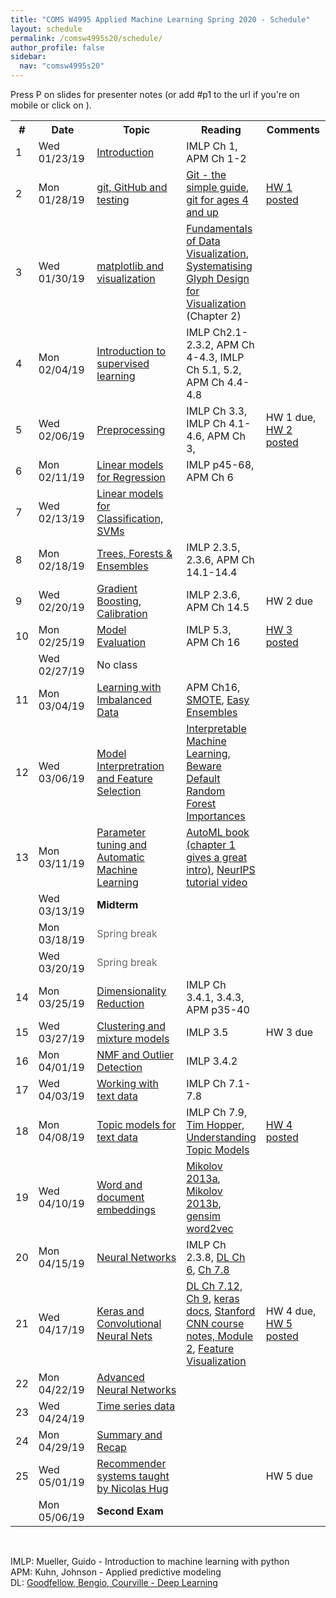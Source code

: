 ```yaml
---
title: "COMS W4995 Applied Machine Learning Spring 2020 - Schedule"
layout: schedule
permalink: /comsw4995s20/schedule/
author_profile: false
sidebar:
  nav: "comsw4995s20"
---
```


Press P on slides for presenter notes (or add #p1 to the url if you're on mobile or click on <i class="fas fa-comment-dots"></i>).

<div class="schedule">
<table cellspacing="0" border="0">
	<colgroup span="2"></colgroup>
	<colgroup></colgroup>
	<colgroup></colgroup>
	<colgroup></colgroup>
    <tr>
        <th>#</th>
        <th style="width:126px">Date</th>
        <th style="width:330px">Topic</th>
        <th>Reading</th>
        <th style="width:115px">Comments</th>
    </tr>
	<tr>
		<td>1</td>
		<td>Wed 01/23/19</td>
		<td><a href="https://amueller.github.io/COMS4995-s19/slides/aml-01-introduction/">Introduction</a>
		<a href="https://amueller.github.io/COMS4995-s19/slides/aml-01-introduction/#p1"><i class="fas fa-comment-dots"></i></a>
		&nbsp;<a href="https://www.youtube.com/watch?v=Qd68h4UGlNY&list=PL_pVmAaAnxIQGzQS2oI3OWEPT-dpmwTfA"><i class="fab fa-youtube" aria-hidden="true"></i></a></td>
		<td>IMLP Ch 1, APM Ch 1-2</td>
		<td><br></td>
	</tr>
	<tr>
		<td>2</td>
		<td>Mon 01/28/19</td>
		<td><a href="https://amueller.github.io/COMS4995-s19/slides/aml-02-python-git-testing/">git, GitHub and testing</a>
		<a href="https://amueller.github.io/COMS4995-s19/slides/aml-02-python-git-testing/#p1"><i class="fas fa-comment-dots"></i></a>&nbsp;
		<a href="https://www.youtube.com/watch?v=EPVwnG-n4B0&index=2&list=PL_pVmAaAnxIQGzQS2oI3OWEPT-dpmwTfA"><i class="fab fa-youtube" aria-hidden="true"></i></a></td>
		<td><a href="http://rogerdudler.github.io/git-guide/">Git - the simple guide</a>, <a href="https://www.youtube.com/watch?v=1ffBJ4sVUb4">git for ages 4 and up</a></td>
		<td><a href="https://amueller.github.io/COMS4995-s19/homeworks/homework1-spring-2019.pdf">HW 1 posted</a></td>
	</tr>
	<tr>
		<td>3<br></td>
		<td>Wed 01/30/19</td>
		<td><a href="https://amueller.github.io/COMS4995-s19/slides/aml-03-matplotlib/#1">matplotlib and visualization</a>
		<a href="https://amueller.github.io/COMS4995-s19/slides/aml-03-matplotlib/#p1"><i class="fas fa-comment-dots"></i></a>
		&nbsp;<a href="https://www.youtube.com/watch?v=O2zXpQmij_c&index=4&list=PL_pVmAaAnxIQGzQS2oI3OWEPT-dpmwTfA&t=6s"><i class="fab fa-youtube" aria-hidden="true"></i></a></td>
		<td><a href="https://serialmentor.com/dataviz/">Fundamentals of Data Visualization</a>, <a href="https://ora.ox.ac.uk/objects/uuid:b98ccce1-038f-4c0a-a259-7f53dfe06ac7">Systematising Glyph Design for Visualization</a> (Chapter 2)</td>
		<td><br></td>
	</tr>
	<tr>
		<td>4</td>
		<td>Mon 02/04/19</td>
		<td><a href="https://amueller.github.io/COMS4995-s19/slides/aml-04-supervised-learning/#1">Introduction to supervised learning</a>
		<a href="https://amueller.github.io/COMS4995-s19/slides/aml-04-supervised-learning/#p1"><i class="fas fa-comment-dots"></i></a>&nbsp;
		<a href="https://www.youtube.com/watch?v=MEEWqrJEtTg&t=3s&list=PL_pVmAaAnxIQGzQS2oI3OWEPT-dpmwTfA&index=5"><i class="fab fa-youtube" aria-hidden="true"></i></a>
        </td>
		<td>IMLP Ch2.1-2.3.2, APM Ch 4-4.3, IMLP Ch 5.1, 5.2, APM Ch 4.4-4.8</td>
		<td></td>
	</tr>
	<tr>
		<td>5<br></td>
		<td>Wed 02/06/19</td>
		<td><a href="https://amueller.github.io/COMS4995-s19/slides/aml-05-preprocessing/">Preprocessing</a>
		<a href="https://amueller.github.io/COMS4995-s19/slides/aml-05-preprocessing/#p1"><i class="fas fa-comment-dots"></i></a>
		&nbsp;<a href="https://www.youtube.com/watch?v=9rBc3rTsJsY&index=6&t=0s&list=PL_pVmAaAnxIQGzQS2oI3OWEPT-dpmwTfA"><i class="fab fa-youtube" aria-hidden="true"></i></a>
        </td>
		<td>IMLP Ch 3.3, IMLP Ch 4.1-4.6, APM Ch 3,</td>
		<td>HW 1 due, <a href="https://amueller.github.io/COMS4995-s19/homeworks/homework2-spring-2019.pdf">HW 2 posted</a></td>
	</tr>
	<tr>
		<td>6</td>
		<td>Mon 02/11/19</td>
		<td><a href="https://amueller.github.io/COMS4995-s19/slides/aml-06-linear-models-regression/">Linear models for Regression</a> <a href="https://amueller.github.io/COMS4995-s19/slides/aml-06-linear-models-regression/#p1"><i class="fas fa-comment-dots"></i></a>
		&nbsp;<a href="https://www.youtube.com/watch?v=3cZ_ScHonsI&index=6&list=PL_pVmAaAnxIQGzQS2oI3OWEPT-dpmwTfA"><i class="fab fa-youtube" aria-hidden="true"></i></a></td>
		<td>IMLP p45-68, APM Ch 6</td>
		<td></td>
	</tr>
	<tr>
		<td>7</td>
		<td>Wed 02/13/19</td>
		<td><a href="https://amueller.github.io/COMS4995-s19/slides/aml-07-linear-models-classification/">Linear models for Classification, SVMs</a>
		<a href="https://amueller.github.io/COMS4995-s19/slides/aml-07-linear-models-classification/#p1"><i class="fas fa-comment-dots"></i></a>
		&nbsp;<a href="https://www.youtube.com/watch?v=MRfLSgJyfpQ&index=8&t=0s&list=PL_pVmAaAnxIQGzQS2oI3OWEPT-dpmwTfA"><i class="fab fa-youtube" aria-hidden="true"></i></a></td>
		<td></td>
		<td></td>
	</tr>
	<tr>
		<td>8</td>
		<td>Mon 02/18/19</td>
		<td><a href="https://amueller.github.io/COMS4995-s19/slides/aml-08-trees-forests/">Trees, Forests &amp; Ensembles</a>
		<a href="https://amueller.github.io/COMS4995-s19/slides/aml-08-trees-forests/#p1"><i class="fas fa-comment-dots"></i></a>
		&nbsp;<a href="https://www.youtube.com/watch?v=_FBgcCbAvig&list=PL_pVmAaAnxIQGzQS2oI3OWEPT-dpmwTfA&index=8"><i class="fab fa-youtube" aria-hidden="true"></i></a></td>
		<td>IMLP 2.3.5, 2.3.6, APM Ch 14.1-14.4</td>
		<td></td>
	</tr>
	<tr>
		<td>9<br></td>
		<td>Wed 02/20/19</td>
		<td><a href="https://amueller.github.io/COMS4995-s19/slides/aml-09-gradient-boosting-calibration/">Gradient Boosting, Calibration</a>
		<a href="https://amueller.github.io/COMS4995-s19/slides/aml-09-gradient-boosting-calibration/#p1"><i class="fas fa-comment-dots"></i></a>
		&nbsp;<a href="https://www.youtube.com/watch?v=OC3qmxGh2gc&list=PL_pVmAaAnxIQGzQS2oI3OWEPT-dpmwTfA&index=9"><i class="fab fa-youtube" aria-hidden="true"></i></a></td>
		<td>IMLP 2.3.6, APM Ch 14.5</td>
		<td>HW 2 due</td>
	</tr>
	<tr>
		<td>10</td>
		<td>Mon 02/25/19</td>
		<td><a href="https://amueller.github.io/COMS4995-s19/slides/aml-10-model-evaluation/">Model Evaluation</a>
		<a href="https://amueller.github.io/COMS4995-s19/slides/aml-10-model-evaluation/#p1"><i class="fas fa-comment-dots"></i></a>
		&nbsp;<a href="https://www.youtube.com/watch?v=EUiIydNBIbE&list=PL_pVmAaAnxIQGzQS2oI3OWEPT-dpmwTfA&index=11"><i class="fab fa-youtube" aria-hidden="true"></i></a></td>
		<td>IMLP 5.3, APM Ch 16</td>
		<td><a href="https://amueller.github.io/COMS4995-s19/homeworks/homework3-spring-2019.pdf">HW 3 posted</a></td>
	</tr>
	<tr>
		<td></td>
		<td>Wed 02/27/19</td>
		<td>No class&nbsp;
			</td>
		<td></td>
		<td></td>
	</tr>
	<tr>
		<td>11</td>
		<td>Mon 03/04/19</td>
		<td><a href="https://amueller.github.io/COMS4995-s19/slides/aml-11-resampling-imbalanced-data/">Learning with Imbalanced Data</a>
		<a href="https://amueller.github.io/COMS4995-s19/slides/aml-11-resampling-imbalanced-data/#p1"><i class="fas fa-comment-dots"></i></a>
		&nbsp;<a href="https://www.youtube.com/watch?v=Eix70D-H5ag&index=12&t=0s&list=PL_pVmAaAnxIQGzQS2oI3OWEPT-dpmwTfA"><i class="fab fa-youtube" aria-hidden="true"></i></a></td>
		<td>APM Ch16, <a href="https://arxiv.org/pdf/1106.1813.pdf">SMOTE</a>, <a href="http://cs.nju.edu.cn/zhouzh/zhouzh.files/publication/tsmcb09.pdf">Easy Ensembles</a></td>
		<td></td>
	</tr>
	<tr>
		<td>12</td>
		<td>Wed 03/06/19</td>
        <td><a href="https://amueller.github.io/COMS4995-s19/slides/aml-12-interpretation-feature-selection/">Model Interpretration and Feature Selection</a>
		<a href="https://amueller.github.io/COMS4995-s19/slides/aml-12-interpretation-feature-selection/#p1"><i class="fas fa-comment-dots"></i></a>
		&nbsp;<a href="https://www.youtube.com/watch?v=EQQ5YQibXOI&list=PL_pVmAaAnxIQGzQS2oI3OWEPT-dpmwTfA&index=12"><i class="fab fa-youtube" aria-hidden="true"></i></a></td>
        <td><a href="https://christophm.github.io/interpretable-ml-book/">Interpretable Machine Learning</a>, <a href="https://explained.ai/rf-importance/index.html">Beware Default Random Forest Importances</a></td>
		<td></td>
	</tr>
	<tr>
		<td>13</td>
		<td>Mon 03/11/19</td>
		<td><a href="https://amueller.github.io/COMS4995-s19/slides/aml-13-parameter-tuning-automl">Parameter tuning and Automatic Machine Learning</a>
		<a href="https://amueller.github.io/COMS4995-s19/slides/aml-13-parameter-tuning-automl/#p1"><i class="fas fa-comment-dots"></i></a>
		&nbsp;<a href="https://www.youtube.com/watch?v=tqtTHRwa8dE&list=PL_pVmAaAnxIQGzQS2oI3OWEPT-dpmwTfA&index=13"><i class="fab fa-youtube" aria-hidden="true"></i></a></td>
		<td><a href="https://www.automl.org/book/">AutoML book (chapter 1 gives a great intro)</a>, <a href="https://www.youtube.com/watch?v=0eBR8a4MQ30">NeurIPS tutorial video</a></td>
		<td></td>
	</tr>
	<tr>
		<td><br></td>
		<td>Wed 03/13/19</td>
		<td><b>Midterm</b></td>
		<td><br></td>
		<td><br></td>
	</tr>
	<tr>
		<td></td>
		<td>Mon 03/18/19</td>
		<td><font color="#666666">Spring break</font></td>
		<td><br></td>
		<td><br></td>
	</tr>
	<tr>
		<td><br></td>
		<td>Wed 03/20/19</td>
		<td><font color="#666666">Spring break</font></td>
		<td><br></td>
		<td><br></td>
	</tr>
	<tr>
		<td>14</td>
		<td>Mon 03/25/19</td>
		<td><a href="https://amueller.github.io/COMS4995-s19/slides/aml-14-dimensionality-reduction">Dimensionality Reduction</a>
		 <a href="https://amueller.github.io/COMS4995-s19/slides/aml-14-dimensionality-reduction/#p1"><i class="fas fa-comment-dots"></i></a>
		 &nbsp;<a href="https://www.youtube.com/watch?v=gkoCw9nmM50"><i class="fab fa-youtube" aria-hidden="true"></i></a></td>
		<td>IMLP Ch 3.4.1, 3.4.3, APM p35-40</td>
        <td></td>
	</tr>
    <tr>
		<td>15</td>
		<td>Wed 03/27/19</td>
		<td><a href="https://amueller.github.io/COMS4995-s19/slides/aml-15-clustering-and-mixture-models">Clustering and mixture models</a>
		 <a href="https://amueller.github.io/COMS4995-s19/slides/aml-15-clustering-and-mixture-models/#p1"><i class="fas fa-comment-dots"></i></a>
		 &nbsp;<a href="https://www.youtube.com/watch?v=q0QLdPphV00&list=PL_pVmAaAnxIQGzQS2oI3OWEPT-dpmwTfA&index=15"><i class="fab fa-youtube" aria-hidden="true"></i></a></td>
		<td>IMLP 3.5</td>
		<td>HW 3 due</td>
	</tr>
	<tr>
		<td>16</td>
		<td>Mon 04/01/19</td>
		<td><a href="https://amueller.github.io/COMS4995-s19/slides/aml-16-nmf-outlier-detection">NMF and Outlier Detection</a>
		 <a href="https://amueller.github.io/COMS4995-s19/slides/aml-16-nmf-outlier-detection/#p1"><i class="fas fa-comment-dots"></i></a>
		 &nbsp;<a href="https://www.youtube.com/watch?v=DGvskrDu_FU&list=PL_pVmAaAnxIQGzQS2oI3OWEPT-dpmwTfA&index=16&t=0s"><i class="fab fa-youtube" aria-hidden="true"></i></a></td>
		<td>IMLP 3.4.2</td>
		<td></td>
	</tr>
	<tr>
		<td>17</td>
		<td>Wed 04/03/19</td>
		<td><a href="https://amueller.github.io/COMS4995-s19/slides/aml-17-text-data">Working with text data</a>
		 <a href="https://amueller.github.io/COMS4995-s19/slides/aml-17-text-data/#p1"><i class="fas fa-comment-dots"></i></a>
		 &nbsp;<a href="https://www.youtube.com/watch?v=MZ4pdf7Y6b8&list=PL_pVmAaAnxIQGzQS2oI3OWEPT-dpmwTfA&index=18"><i class="fab fa-youtube" aria-hidden="true"></i></a></td>
		<td>IMLP Ch 7.1-7.8</td>
		<td><br></td>
	</tr>
	<tr>
		<td>18</td>
		<td>Mon 04/08/19</td>
		<td><a href="https://amueller.github.io/COMS4995-s19/slides/aml-18-topic-models">Topic models for text data</a>
		 <a href="https://amueller.github.io/COMS4995-s19/slides/aml-18-topic-models/#p1"><i class="fas fa-comment-dots"></i></a>
		 &nbsp;<a href="https://www.youtube.com/watch?v=n07kxhB7bcU&list=PL_pVmAaAnxIQGzQS2oI3OWEPT-dpmwTfA&index=19"><i class="fab fa-youtube" aria-hidden="true"></i></a></td>
		<td>IMLP Ch 7.9, <a href="https://www.youtube.com/watch?v=_R66X_udxZQ">Tim Hopper, Understanding Topic Models</a></td>
		<td><a href="https://amueller.github.io/COMS4995-s19/homeworks/homework4-spring-2019.pdf">HW 4 posted</a></td>
	</tr>
	<tr>
		<td>19</td>
		<td>Wed 04/10/19</td>
		<td><a href="https://amueller.github.io/COMS4995-s19/slides/aml-19-word-embeddings">Word and document embeddings</a>
		<a href="https://amueller.github.io/COMS4995-s19/slides/aml-19-word-embeddings/#p1"><i class="fas fa-comment-dots"></i></a>
		<a href="https://www.youtube.com/watch?v=rUm98kgdz3c&list=PL_pVmAaAnxIQGzQS2oI3OWEPT-dpmwTfA&index=20&t=0s"><i class="fab fa-youtube" aria-hidden="true"></i></a></td>
		<td><a href="https://papers.nips.cc/paper/5021-distributed-representations-of-words-and-phrases-and-their-compositionality.pdf">Mikolov 2013a</a>, <a href="http://www.aclweb.org/anthology/N13-1090">Mikolov 2013b</a>,
        <a href="https://github.com/RaRe-Technologies/gensim/blob/develop/docs/notebooks/word2vec.ipynb">gensim word2vec</a></td>
		<td></td>
	</tr>
	<tr>
		<td>20</td>
		<td>Mon 04/15/19</td>
		<td><a href="https://amueller.github.io/COMS4995-s19/slides/aml-20-neural-networks">Neural Networks</a>
		<a href="https://amueller.github.io/COMS4995-s19/slides/aml-20-neural-networks/#p1"><i class="fas fa-comment-dots"></i></a>
		<a href="https://www.youtube.com/watch?v=2xepWpEYDqc&list=PL_pVmAaAnxIQGzQS2oI3OWEPT-dpmwTfA&index=21&t=0s"><i class="fab fa-youtube" aria-hidden="true"></i></a></td>
		<td>IMLP Ch 2.3.8, <a href="http://www.deeplearningbook.org/contents/mlp.html">DL Ch 6</a>, <a href="http://www.deeplearningbook.org/contents/regularization.html">Ch 7.8</a></td>
		<td></td>
	</tr>
	<tr>
		<td>21</td>
		<td>Wed 04/17/19</td>
		<td><a href="https://amueller.github.io/COMS4995-s19/slides/aml-21-convolutional-nets">Keras and Convolutional Neural Nets</a>
		<a href="https://amueller.github.io/COMS4995-s19/slides/aml-21-convolutional-nets/#p1"><i class="fas fa-comment-dots"></i></a>
		<a href="https://www.youtube.com/watch?v=og0A4v8G8c0&list=PL_pVmAaAnxIQGzQS2oI3OWEPT-dpmwTfA&index=22&t=0s"><i class="fab fa-youtube" aria-hidden="true"></i></a></td>
		<td><a href="http://www.deeplearningbook.org/contents/regularization.html">DL Ch 7.12</a>, <a href="http://www.deeplearningbook.org/contents/convnets.html">Ch 9</a>, <a href="https://keras.io/">keras docs</a>, <a href="http://cs231n.github.io/">Stanford CNN course notes, Module 2</a>, <a href="https://distill.pub/2017/feature-visualization/">Feature Visualization</a></td>
		<td>HW 4 due,  <a href="https://amueller.github.io/COMS4995-s19/homeworks/homework5-spring-2019.pdf">HW 5 posted</a></td>
	</tr>
	<tr>
		<td>22</td>
		<td>Mon 04/22/19</td>
		<td><a href="https://amueller.github.io/COMS4995-s19/slides/aml-22-advanced-nets">Advanced Neural Networks</a>
		<a href="https://amueller.github.io/COMS4995-s19/slides/aml-22-advanced-nets/#p1"><i class="fas fa-comment-dots"></i></a>
		<a href="https://www.youtube.com/watch?v=x-Gtuyfl4WM&list=PL_pVmAaAnxIQGzQS2oI3OWEPT-dpmwTfA&index=23"><i class="fab fa-youtube" aria-hidden="true"></i></a>
		</td>
		<td></td>
		<td><br></td>
	</tr>
	<tr>
		<td>23</td>
		<td>Wed 04/24/19</td>
		<td><a href="https://amueller.github.io/COMS4995-s19/slides/aml-23-time-series">Time series data</a>
		<a href="https://amueller.github.io/COMS4995-s19/slides/aml-23-time-series/#p1"><i class="fas fa-comment-dots"></i></a>
		 &nbsp;<a href="https://www.youtube.com/watch?v=d34aLzKP0rY&list=PL_pVmAaAnxIQGzQS2oI3OWEPT-dpmwTfA&index=24"><i class="fab fa-youtube" aria-hidden="true"></i></a>
		</td>
		<td></td>
		<td><br></td>
	</tr>
	<tr>
		<td>24</td>
		<td>Mon 04/29/19</td>
		<td><a href="https://amueller.github.io/COMS4995-s19/slides/aml-24-recap">Summary and Recap</a>
		<a href="https://amueller.github.io/COMS4995-s19/slides/aml-24-recap/#p1"><i class="fas fa-comment-dots"></i></a>
		 &nbsp;<a href="https://www.youtube.com/watch?v=0WYsSl8Xa1g&list=PL_pVmAaAnxIQGzQS2oI3OWEPT-dpmwTfA&index=25"><i class="fab fa-youtube" aria-hidden="true"></i></a></td>
		<td><br></td>
		<td></td>
	</tr>
	<tr>
		<td>25</td>
		<td>Wed 05/01/19</td>
		<td><a href="https://amueller.github.io/COMS4995-s19/slides/aml-25-recommender-systems">Recommender systems taught by Nicolas Hug</a>
		 <a href="https://amueller.github.io/COMS4995-s19/slides/aml-25-recommender-systems/#p1"><i class="fas fa-comment-dots"></i></a>
		 &nbsp;<a href="https://www.youtube.com/watch?v=FDzIafdbTVw&list=PL_pVmAaAnxIQGzQS2oI3OWEPT-dpmwTfA&index=26"><i class="fab fa-youtube" aria-hidden="true"></i></a>
		</td>
		<td><br></td>
		<td>HW 5 due</td>
	</tr>
	<tr>
		<td></td>
		<td>Mon 05/06/19</td>
		<td><b>Second Exam</b></td>
		<td><br></td>
		<td><br></td>
	</tr>
</table>
</div>

<div class="post">
<br>
<p>
IMLP: Mueller, Guido - Introduction to machine learning with python<br>
APM: Kuhn, Johnson - Applied predictive modeling<br>
DL: <a href="http://www.deeplearningbook.org/">Goodfellow, Bengio, Courville - Deep Learning</a>
</p>
</div>
